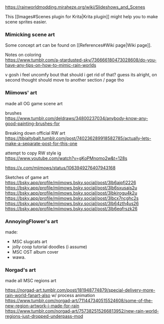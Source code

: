 https://rainworldmodding.miraheze.org/wiki/Slideshows_and_Scenes

This [[Images#Scenes plugin for Krita|Krita plugin]] might help you to make scene sprites easier.

### Mimicking scene art
Some concept art can be found on [[References#Wiki page|Wiki page]].

Notes on coloring  
https://www.tumblr.com/a-stardusted-sky/736666180473028608/do-you-have-any-tips-on-how-to-mimic-rain-worlds  

v gosh i feel uncomfy bout that
should i get rid of that?
guess its alright, on second thought
should move to another section / page tho
### Miimows' art
made all OG game scene art

brushes  
https://www.tumblr.com/deldraws/34800237034/anybody-know-any-good-painting-brushes-for

Breaking down official RW art  
https://tibialtybalt.tumblr.com/post/740236289918582785/actually-lets-make-a-separate-post-for-this-one


attempt to copy RW style ig  
https://www.youtube.com/watch?v=gKoPMnomo2w&t=128s

https://x.com/miimows/status/1063949276407943168

Sketches of game art  
https://bsky.app/profile/miimows.bsky.social/post/3lb6ajpfj2226  
https://bsky.app/profile/miimows.bsky.social/post/3lb6sxusais2u  
https://bsky.app/profile/miimows.bsky.social/post/3lbkirogu4k2u  
https://bsky.app/profile/miimows.bsky.social/post/3lbcx7ncghc2s  
https://bsky.app/profile/miimows.bsky.social/post/3lb64zth4us26  
https://bsky.app/profile/miimows.bsky.social/post/3lb6eqfrszk26

### AnnoyingFlower's art
made:
- MSC slugcats art
- jolly coop tutorial doodles (i assume)
- MSC OST album cover
- wawa.

### Norgad's art
made all MSC regions art  

https://norgad-art.tumblr.com/post/181948774879/special-delivery-more-rain-world-fanart-also w/ process animation  
https://www.tumblr.com/norgad-art/711447340515524608/some-of-the-new-region-artwork-i-made-for-rain  
https://www.tumblr.com/norgad-art/757382515266813952/new-rain-world-regions-just-dropped-underpass-mod